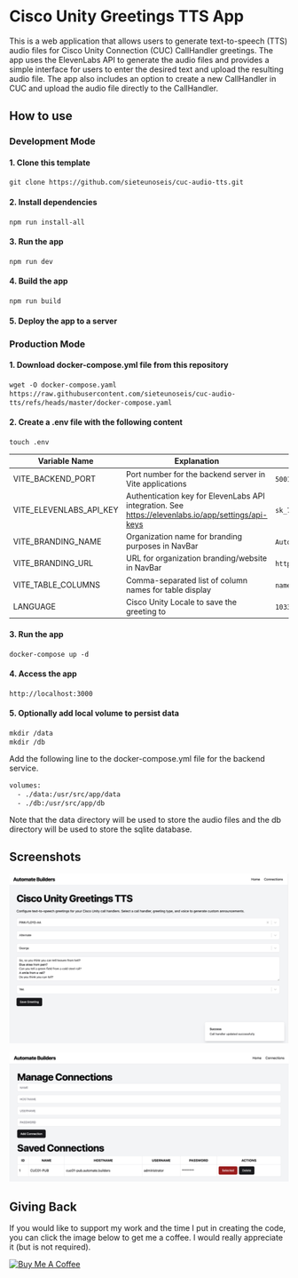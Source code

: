 # Cisco Unity Greetings TTS App

This is a web application that allows users to generate text-to-speech (TTS) audio files for Cisco Unity Connection (CUC) CallHandler greetings. The app uses the ElevenLabs API to generate the audio files and provides a simple interface for users to enter the desired text and upload the resulting audio file. The app also includes an option to create a new CallHandler in CUC and upload the audio file directly to the CallHandler.

## How to use

### Development Mode

#### 1. Clone this template
```
git clone https://github.com/sieteunoseis/cuc-audio-tts.git
```
#### 2. Install dependencies
```
npm run install-all
```

#### 3. Run the app
```
npm run dev
```

#### 4. Build the app

```
npm run build
```

#### 5. Deploy the app to a server

### Production Mode

#### 1. Download docker-compose.yml file from this repository
```
wget -O docker-compose.yaml https://raw.githubusercontent.com/sieteunoseis/cuc-audio-tts/refs/heads/master/docker-compose.yaml
```
#### 2. Create a .env file with the following content
```
touch .env
```

| Variable Name | Explanation | Example/Default | Required |
|--------------|-------------|----------------|----------------|
| VITE_BACKEND_PORT | Port number for the backend server in Vite applications | `5001` | `no` |                
| VITE_ELEVENLABS_API_KEY | Authentication key for ElevenLabs API integration. See https://elevenlabs.io/app/settings/api-keys | `sk_73e46...62c1` | `yes` | 
| VITE_BRANDING_NAME | Organization name for branding purposes in NavBar | `Automate Builders` | `no` | 
| VITE_BRANDING_URL | URL for organization branding/website in NavBar | `http://automate.builders` | `no` | 
| VITE_TABLE_COLUMNS | Comma-separated list of column names for table display | `name,hostname,username,password` | `no` | 
| LANGUAGE | Cisco Unity Locale to save the greeting to | `1033` | `no` | 

#### 3. Run the app
```
docker-compose up -d
```
#### 4. Access the app
```
http://localhost:3000
```

#### 5. Optionally add local volume to persist data
```
mkdir /data
mkdir /db
```
Add the following line to the docker-compose.yml file for the backend service.
``` 
volumes:
  - ./data:/usr/src/app/data
  - ./db:/usr/src/app/db
```
Note that the data directory will be used to store the audio files and the db directory will be used to store the sqlite database.

## Screenshots

![Home](https://raw.githubusercontent.com/sieteunoseis/cuc-audio-tts/6660ec08598e901979a7355f3ade51cea61b3a2b/screenshots/home.png)

![Connections](https://raw.githubusercontent.com/sieteunoseis/cuc-audio-tts/6660ec08598e901979a7355f3ade51cea61b3a2b/screenshots/connections.png)

## Giving Back

If you would like to support my work and the time I put in creating the code, you can click the image below to get me a coffee. I would really appreciate it (but is not required).

<a href="https://www.buymeacoffee.com/automatebldrs" target="_blank"><img src="https://cdn.buymeacoffee.com/buttons/default-orange.png" alt="Buy Me A Coffee" height="41" width="174"></a>
